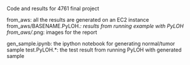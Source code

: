 Code and results for 4761 final project

from_aws: all the results are generated on an EC2 instance
from_aws/BASENAME.PyLOH.*: results from running example with PyLOH
from_aws/*.png: images for the report

gen_sample.ipynb: the ipython notebook for generating normal/tumor sample
test.PyLOH.*: the test result from running PyLOH with generated sample
